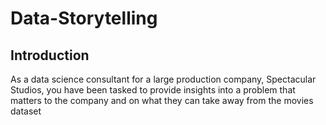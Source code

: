 # Data-Storytelling
## Introduction
As a data science consultant for a large production company, Spectacular Studios, you have been tasked to provide insights into a problem that matters to the company and on what they can take away from the movies dataset

